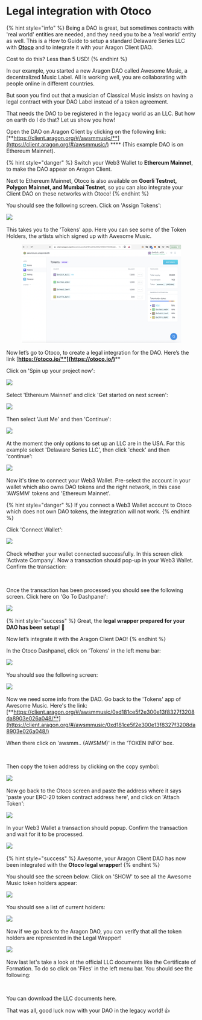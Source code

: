 # Legal integration with Otoco

{% hint style="info" %}
Being a DAO is great, but sometimes contracts with 'real world' entities are needed, and they need you to be a 'real world' entity as well. This is a How to Guide to setup a standard Delaware Series LLC with [**Otoco**](https://otoco.io/) and to integrate it with your Aragon Client DAO.

Cost to do this? Less than 5 USD!
{% endhint %}



In our example, you started a new Aragon DAO called Awesome Music, a decentralized Music Label. All is working well, you are collaborating with people online in different countries.

But soon you find out that a musician of Classical Music insists on having a legal contract with your DAO Label instead of a token agreement.

That needs the DAO to be registered in the legacy world as an LLC. But how on earth do I do that? Let us show you how!



Open the DAO on Aragon Client by clicking on the following link: [**https://client.aragon.org/#/awsmmusic/**](https://client.aragon.org/#/awsmmusic/) **** (This example DAO is on Ethereum Mainnet).

{% hint style="danger" %}
Switch your Web3 Wallet to **Ethereum Mainnet**, to make the DAO appear on Aragon Client.



Next to Ethereum Mainnet, Otoco is also available on **Goerli Testnet, Polygon Mainnet, and Mumbai Testnet**, so you can also integrate your Client DAO on these networks with Otoco!
{% endhint %}



You should see the following screen. Click on 'Assign Tokens':

![](https://lh6.googleusercontent.com/9jPGBkFSqmTAGgzGafNHwJbn9RT6pdwpG7mMB-FJiv7aVwbesPPi5JkVLTds-IbXskzxQKTkwvi2loX372FyBw6orZVRVRtZUUPqyfJ39KSEcVjXw\_4-l9fRwNJ3OVE4DDxRXTzKWK4cmWe4LVLyDA)



This takes you to the 'Tokens' app. Here you can see some of the Token Holders, the artists which signed up with Awesome Music.

<figure><img src="../../../.gitbook/assets/Schermata 2022-08-31 alle 12.24.30.png" alt=""><figcaption></figcaption></figure>



Now let’s go to Otoco, to create a legal integration for the DAO. Here’s the link [**https://otoco.io/**](https://otoco.io/)****

Click on 'Spin up your project now':

![](https://lh6.googleusercontent.com/96D6ygT4pbD8\_WFZM3cLBAuPTib4OLDRTF4eAGhAQrdkG7\_9R8cukZLubjC6c1sA3d77bVO55NFR\_CbNz2u01e0u-\_fjeP4Mm-SH3vVApjJ3oGHYGbxz86O9q7P7VypNvYsou0s9DgZmqy6OKoRbiQ)



Select 'Ethereum Mainnet' and click 'Get started on next screen':

![](https://lh4.googleusercontent.com/gCbLVyz0bIefsqaiE4tbcSEJYp9Sildw9ljUh3WyYgolMJ8KVL3YMpL1G6LzhMboFhDkFl4w1SHPjkAEzUWVzTmXbml8eQrSe\_UI9SyEtRDaJVnQyO6gOvCrmIZGnWz8RVx07ysj5e14\_4ZGzqSgVA)



Then select 'Just Me' and then 'Continue':

![](https://lh5.googleusercontent.com/TZG-OSJnh89laDPv25ZuyhlT5rY7k2JnyjkbjQJHBNPyRGR7PKzdRl09WD-OBQJVsion1klBbSkovtVSsxWf8FWapsCM0y-PqR6qQW-KYtBWTXYMCVgPi4kF7NB\_lTyahXf7XBSlN7P9zwKx1nDgjw)



At the moment the only options to set up an LLC are in the USA. For this example select 'Delaware Series LLC', then click 'check' and then 'continue':

![](https://lh3.googleusercontent.com/Qn5t1VJtdoKKXT0tRLpbFoxj3rdD0uu6VdVw1tHKALmlVR6w5HVmA9S4WKV7yP-IdymEWwL-N5hX0UVzHRWrajppt85nTPkAUDoz-DKcHVsDrG2Z56vdC\_YRrHBb7RsFjr8J7Dvm5tM6CVGPLU2Lww)



Now it's time to connect your Web3 Wallet. Pre-select the account in your wallet which also owns DAO tokens and the right network, in this case 'AWSMM' tokens and 'Ethereum Mainnet'.

{% hint style="danger" %}
If you connect a Web3 Wallet account to Otoco which does not own DAO tokens, the integration will not work.
{% endhint %}



Click 'Connect Wallet':

![](https://lh6.googleusercontent.com/GPiHnhh-D-YYh0huMOgvtDFObHSjCiHINzNYsoR3yYM4Od6-rSTrQqZVEEInYyeC53qDBjjXJ-3amRuS7G0Rrnvz\_k2SFmhLdi2ZR1w27Gc19qSPRR-4CrhamAscGm5U1TVhT2IiGjgE9hesDzLo\_w)



Check whether your wallet connected successfully. In this screen click 'Activate Company'. Now a transaction should pop-up in your Web3 Wallet. Confirm the transaction:

<figure><img src="https://lh6.googleusercontent.com/bQ2-bZsbdfipwuwo7Bd0WjkwNg5UWivA7cCq1ehdKlNFPhkG1erluCz3WUJJk8NdU3K2co_zRnjBkXmsWQsMKZxyfNGcvhst4QyiT6a88Pt8hLgLgwPDzBqYFASHDoB-p9vOZtye2uyUvq38Jia5JLmqRrWULTHuIIkTj0-W1juOAYYUvJqXFdUd" alt=""><figcaption></figcaption></figure>



Once the transaction has been processed you should see the following screen. Click here on 'Go To Dashpanel':

![](https://lh4.googleusercontent.com/C98NFdD89dpROjRsSmIZRieZYRhhN91Ib1EsSyctibGqbCvXLSQ1YI04cUVCoEe2R2ShlDtIxfipH0X\_5wVzMjv-nr5RhtjYoc9yEo6Vla4PS77aTAnh4Ia9Ab6X8JVnSPF9t0G3tC0scD\_cVQknew)



{% hint style="success" %}
Great, the **legal wrapper prepared for your DAO has been setup**! :tada:



Now let’s integrate it with the Aragon Client DAO!
{% endhint %}



In the Otoco Dashpanel, click on 'Tokens' in the left menu bar:

![](https://lh6.googleusercontent.com/zlhj1jPsksD2U-nVVIvy3Fw5d5tP1XBkOnlBz10y9PgmV3Ppdwq6OMdTvRUWJg8WrgJAqrpP4t\_LP4JjdEh-m-y48AJtlKym3P3QCBdrP\_c7TP7R0kqJ4ZWSuqmL6ESjDHe29aHTYQ3xcmo7-PXmOg)



You should see the following screen:

![](https://lh3.googleusercontent.com/bAPONMEYctecwAz1iuoV69fooidqnBWzN4vwTJ7dLNTvQ3jTmSGRZlvc6TzdwixKr0AfZP5ph6UMaMhQnzsEe5QKHTehU-telIokGfhxdAM83j2LlWiiG24oQgwxSZ5BY\_3fUxkWsgIVQ1mLTm\_zGA)



Now we need some info from the DAO. Go back to the 'Tokens' app of Awesome Music. Here's the link: [**https://client.aragon.org/#/awsmmusic/0xd181ce5f2e300e13f8327f3208da8903e026a048/**](https://client.aragon.org/#/awsmmusic/0xd181ce5f2e300e13f8327f3208da8903e026a048/)



When there click on 'awsmm.. (AWSMM)' in the 'TOKEN INFO' box.

<img src="https://lh4.googleusercontent.com/MuYOYEbX2u4dopx5O3Ma1EOt4tDuA7jc34vK2RdrER1Kck7L53Frc-lCf59uI41sNdH59rS-aVvmJmvAgB_Pz4NCwHUVla9a02p-q36BiFP44SaDmbnsFhqLs1u8IjAbzYDpsQs5h84YZ0aiwmqiI7GXMk-ojfCWJOKoD2oXXk2_yogtemhwcbZW" alt="" data-size="original">





Then copy the token address by clicking on the copy symbol:

![](https://lh3.googleusercontent.com/WmK0d0AeihWgxuC10ZEzu41iBPoKWo2x5bAHPMhH5qWwl3Okwunpu4FQZi9NVlUgjSViU\_5kODxxTu1cCkdFyuwiMWHlkNa1TUj8\_e2ZmDjI2OFiSRcyQ5Nu04wqofFUm2h7dx8BEYgTTkCM1tY8M0I29R8yY-uMCngrczNfDnm7RXBqUoeV8eLj)





Now go back to the Otoco screen and paste the address where it says 'paste your ERC-20 token contract address here', and click on 'Attach Token':

![](https://lh3.googleusercontent.com/AHlOW8oSbNiq7T9h-Xrb5wt\_ofVCtyPmSMY5u8Sw4t82ZkzrCdq6Tlzox41tj3qQYGsfOx6Y536f8omA659cbrkiQeiL789veF4IF2UnncKY4K-SYhk08vq68dBSyzkF9a7--dRbf7bSPdM8xiRIHg)



In your Web3 Wallet a transaction should popup. Confirm the transaction and wait for it to be processed.

![](https://lh3.googleusercontent.com/3SE87L4YicNC\_HKdT9KalZJXu2I5apLQQsXqt4sN6vHyhyXHTp23oefPcRtbJ681YvTeDz2uHpgtKPoF2QGIzcmf1U2569GOUI0LA8qvPL3kKpOZISYpCcTsPaRpIK8narWQqwfd9KUgoTYWTguk0A)



{% hint style="success" %}
Awesome, your Aragon Client DAO has now been integrated with the **Otoco legal wrapper**!
{% endhint %}



You should see the screen below. Click on 'SHOW' to see all the Awesome Music token holders appear:

![](https://lh4.googleusercontent.com/a7JKZUo0IspMEOhHbxJOdNwJu27Jz8NYcKBdkYZrhQGCpBRMTh-EFHOxKLJaLPL3qDziiM67ilBSFD5ZPFJ-Jbjoq2mWxGDYGp8zQTBihQi2fLMPcnwDswZlxA\_l2ASHHvkueHpQuy1lK29NSa3WXg)



You should see a list of current holders:

![](https://lh3.googleusercontent.com/U3U6qAWIzlefNpidi1dEEqXqLmu5XB2dlo7Lq4yRGeaxJiM72lKeUR93OMtAEbxnHrDgTxarq-3QvRz\_Q2JEmSHyFVL4hBFe5hhR9QUd4DMD\_KdlGpxqfU2mJ1ez8Z17KR5KeQao1wu\_7wH62pSnjw)



Now if we go back to the Aragon DAO, you can verify that all the token holders are represented in the Legal Wrapper!

![ ](https://lh4.googleusercontent.com/g-NoIu1y3lP6fLPCptcSmj3szpAZv7rgBYMblACdj12eD-OmzSuJpY5JPGzn5mgoX3O0yugiFqrR1JzCqK0iyD3hkWyu5NQsLetm8Jqv8yOXgbfKN6ordhbXJ0iPEazp5cQdhbpqBLjCiM15xHiWVw)



Now last let's take a look at the official LLC documents like the Certificate of Formation. To do so click on 'Files' in the left menu bar. You should see the following:

<figure><img src="https://lh3.googleusercontent.com/kKStyVNxnS4g7RRxr3Ik4ma3bq_VegKxkoROp4BEkgcSY5ogb3ZuqYqAAaJkCYlqE8_0FmsOtJ77aj8zGR1yi4Z2dUsPRUWx9MuigZtNQi3PksRw9U6PBrRZcYMQweGs9pCY99XT8acCQYU7Yi66JrIznjb3m4hdV0_1rro9e9rMRPqistwXcobn" alt=""><figcaption></figcaption></figure>



You can download the LLC documents here.

That was all, good luck now with your DAO in the legacy world! :thumbsup:

